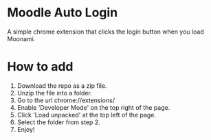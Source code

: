 # Moodle Auto Login

A simple chrome extension that clicks the login button when you load Moonami.

# How to add

1. Download the repo as a zip file.
2. Unzip the file into a folder.
3. Go to the url chrome://extensions/
4. Enable 'Developer Mode' on the top right of the page.
5. Click 'Load unpacked' at the top left of the page.
6. Select the folder from step 2.
7. Enjoy!

